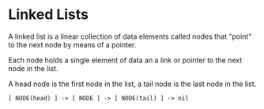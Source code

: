 # Linked Lists

A linked list is a linear collection of data elements called nodes that "point" to the next node by means of a pointer.

Each node holds a single element of data an a link or pointer to the next node in the list.

A head node is the first node in the list, a tail node is the last node in the list.

	[ NODE(head) ] -> [ NODE ] -> [ NODE(tail) ] -> nil